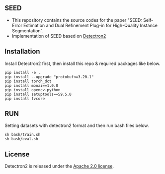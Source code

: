 
## SEED
* This repository contains the source codes for the paper "SEED: Self-Error Estimation and Dual Refinement Plug-in for High-Quality Instance Segmentation".
* Implementation of SEED based on [Detectron2](https://github.com/facebookresearch/detectron2)


## Installation
Install Detectron2 first, then install this repo & required packages like below.

```
pip install -e .
pip install --upgrade "protobuf<=3.20.1" 
pip install torch_dct
pip install monai==1.0.0
pip install opencv-python 
pip install setuptools==59.5.0
pip install fvcore

```


## RUN
Setting datasets with detectron2 format and then run bash files below.
```
sh bash/train.sh
sh bash/eval.sh
```


## License

Detectron2 is released under the [Apache 2.0 license](LICENSE).
